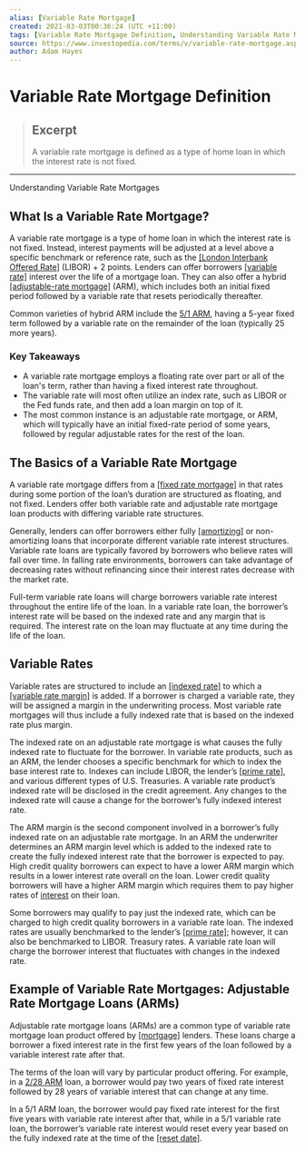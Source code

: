```yaml
---
alias: [Variable Rate Mortgage]
created: 2021-03-03T00:36:24 (UTC +11:00)
tags: [Variable Rate Mortgage Definition, Understanding Variable Rate Mortgages]
source: https://www.investopedia.com/terms/v/variable-rate-mortgage.asp
author: Adam Hayes
---
```


# Variable Rate Mortgage Definition

> ## Excerpt
> A variable rate mortgage is defined as a type of home loan in which the interest rate is not fixed.

---

Understanding Variable Rate Mortgages
## What Is a Variable Rate Mortgage?

A variable rate mortgage is a type of home loan in which the interest rate is not fixed. Instead, interest payments will be adjusted at a level above a specific benchmark or reference rate, such as the [[London Interbank Offered Rate]](https://www.investopedia.com/terms/l/libor.asp) (LIBOR) + 2 points. Lenders can offer borrowers [[variable rate]](https://www.investopedia.com/terms/v/variableinterestrate.asp) interest over the life of a mortgage loan. They can also offer a hybrid [[adjustable-rate mortgage]](https://www.investopedia.com/terms/a/arm.asp) (ARM), which includes both an initial fixed period followed by a variable rate that resets periodically thereafter.

Common varieties of hybrid ARM include the [5/1 ARM](https://www.investopedia.com/terms/1/5-1_arm.asp), having a 5-year fixed term followed by a variable rate on the remainder of the loan (typically 25 more years).

### Key Takeaways

-   A variable rate mortgage employs a floating rate over part or all of the loan's term, rather than having a fixed interest rate throughout.
-   The variable rate will most often utilize an index rate, such as LIBOR or the Fed funds rate, and then add a loan margin on top of it.
-   The most common instance is an adjustable rate mortgage, or ARM, which will typically have an initial fixed-rate period of some years, followed by regular adjustable rates for the rest of the loan.

## The Basics of a Variable Rate Mortgage

A variable rate mortgage differs from a [[fixed rate mortgage]](https://www.investopedia.com/terms/f/fixed-rate_mortgage.asp) in that rates during some portion of the loan’s duration are structured as floating, and not fixed. Lenders offer both variable rate and adjustable rate mortgage loan products with differing variable rate structures.

Generally, lenders can offer borrowers either fully [[amortizing]](https://www.investopedia.com/terms/a/amortized_loan.asp) or non-amortizing loans that incorporate different variable rate interest structures. Variable rate loans are typically favored by borrowers who believe rates will fall over time. In falling rate environments, borrowers can take advantage of decreasing rates without refinancing since their interest rates decrease with the market rate.

Full-term variable rate loans will charge borrowers variable rate interest throughout the entire life of the loan. In a variable rate loan, the borrower’s interest rate will be based on the indexed rate and any margin that is required. The interest rate on the loan may fluctuate at any time during the life of the loan.

## Variable Rates

Variable rates are structured to include an [[indexed rate]](https://www.investopedia.com/terms/i/indexed_rate.asp) to which a [[variable rate margin]](https://www.investopedia.com/terms/a/armmargin.asp) is added. If a borrower is charged a variable rate, they will be assigned a margin in the underwriting process. Most variable rate mortgages will thus include a fully indexed rate that is based on the indexed rate plus margin.

The indexed rate on an adjustable rate mortgage is what causes the fully indexed rate to fluctuate for the borrower. In variable rate products, such as an ARM, the lender chooses a specific benchmark for which to index the base interest rate to. Indexes can include LIBOR, the lender’s [[prime rate]](https://www.investopedia.com/terms/p/primerate.asp), and various different types of U.S. Treasuries. A variable rate product’s indexed rate will be disclosed in the credit agreement. Any changes to the indexed rate will cause a change for the borrower’s fully indexed interest rate.

The ARM margin is the second component involved in a borrower’s fully indexed rate on an adjustable rate mortgage. In an ARM the underwriter determines an ARM margin level which is added to the indexed rate to create the fully indexed interest rate that the borrower is expected to pay. High credit quality borrowers can expect to have a lower ARM margin which results in a lower interest rate overall on the loan. Lower credit quality borrowers will have a higher ARM margin which requires them to pay higher rates of [interest](https://www.investopedia.com/terms/i/interest.asp) on their loan.

Some borrowers may qualify to pay just the indexed rate, which can be charged to high credit quality borrowers in a variable rate loan. The indexed rates are usually benchmarked to the lender’s [[prime rate]](https://www.investopedia.com/terms/p/primerate.asp); however, it can also be benchmarked to LIBOR. Treasury rates. A variable rate loan will charge the borrower interest that fluctuates with changes in the indexed rate.

## Example of Variable Rate Mortgages: Adjustable Rate Mortgage Loans (ARMs)

Adjustable rate mortgage loans (ARMs) are a common type of variable rate mortgage loan product offered by [[mortgage]](https://www.investopedia.com/terms/m/mortgage.asp) lenders. These loans charge a borrower a fixed interest rate in the first few years of the loan followed by a variable interest rate after that.

The terms of the loan will vary by particular product offering. For example, in a [2/28 ARM](https://www.investopedia.com/terms/2/228arm.asp) loan, a borrower would pay two years of fixed rate interest followed by 28 years of variable interest that can change at any time.

In a 5/1 ARM loan, the borrower would pay fixed rate interest for the first five years with variable rate interest after that, while in a 5/1 variable rate loan, the borrower’s variable rate interest would reset every year based on the fully indexed rate at the time of the [[reset date]](https://www.investopedia.com/terms/r/reset-date.asp).
